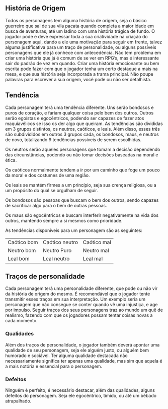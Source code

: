 ## História de Origem

Todos os personagens tem alguma história de origem, seja o básico guerreiro que sai de sua vila pacata quando completa a maior idade em busca de aventuras, até um ladino com uma história trágica de fundo. O jogador pode e deve expressar toda a sua criatividade na criação do personagem aqui, dando a ele uma motivação para seguir em frente, talvez alguma justificativa para um traço de personalidade, ou alguns possíveis personagens que ele já conhece com antecedência. Não tem problema em criar uma história que já é comum de se ver em RPG’s, mas é interessante sair do padrão de vez em quando. Criar uma história emocionante ou bem escrita pode fazer com que o jogador tenha um certo destaque a mais na mesa, e que sua história seja incorporada a trama principal. Não poupe palavras para escrever a sua origem, você pode ou não ser detalhista.

## Tendência

Cada personagem terá uma tendência diferente. Uns serão bondosos e puros de coração, e fariam qualquer coisa pelo bem dos outros. Outros serão egoístas e egocêntricos, podendo ser capazes de fazer atos maquiavélicos se isso os der algo que queiram. As tendências são divididas em 3 grupos distintos, os neutros, caóticos, e leais. Além disso, esses três são subdivididos em outros 3 grupos cada, os bondosos, maus, e neutros de novo, totalizando 9 tendências possíveis de serem escolhidas.

Os neutros serão aqueles personagens que tomam a decisão dependendo das circunstâncias, podendo ou não tomar decisões baseadas na moral e ética.

Os caóticos normalmente tendem a ir por um caminho que foge um pouco da moral e dos costumes de uma região.

Os leais se mantém firmes a um princípio, seja sua crença religiosa, ou a um propósito do qual se orgulham de seguir.

Os bondosos são pessoas que buscam o bem dos outros, sendo capazes de sacrificar algo para o bem de outras pessoas.

Os maus são egocêntricos e buscam interferir negativamente na vida dos outros, mantendo sempre a si mesmos como prioridade.

As tendências disponíveis para um personagem são as seguintes:

|   |   |   |
|---|---|---|
|Caótico bom|Caótico neutro|Caótico mal|
|Neutro bom|Neutro Puro|Neutro mal|
|Leal bom|Leal neutro|Leal mal|

## Traços de personalidade

Cada personagem terá uma personalidade diferente, que pode ou não vir da história de origem do mesmo. É recomendável que o jogador tente transmitir esses traços em sua interpretação. Um exemplo seria um personagem que não consegue se conter quando vê uma injustiça, e age por impulso. Seguir traços dos seus personagens traz ao mundo um quê de realismo, fazendo com que os jogadores possam tentar coisas novas a cada momento.

### Qualidades

Além dos traços de personalidade, o jogador também deverá apontar uma qualidade de seu personagem, seja ele alguém justo, ou alguém bem humorado e sociável. Ter alguma qualidade destacada não necessariamente significa ter apenas uma qualidade, mas sim que aquela é a mais notória e essencial para o personagem.

### Defeitos

Ninguém é perfeito, é necessário destacar, além das qualidades, alguns defeitos do personagem. Seja ele egocêntrico, tímido, ou até um bêbado atrapalhado.